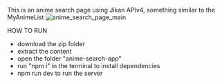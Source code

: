 This is an anime search page using Jikan APIv4, something similar to the MyAnimeList
![anime_search_page_main](https://github.com/user-attachments/assets/98a22394-7429-4c64-8c26-3ff17db44e0c)


HOW TO RUN
- download the zip folder
- extract the content
- open the folder "anime-search-app"
- run "npm i" in the terminal to install dependencies
- npm run dev to run the server

